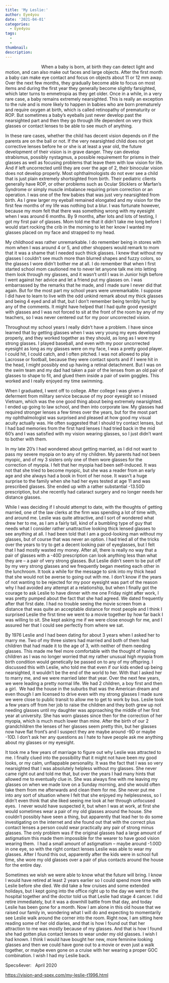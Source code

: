 ```yaml
---
title: 'My Leslie:'
author: Eye4you
date: '2021-04-01'
categories:
  - Eye4you
tags:
  - 
  - 
thumbnail: 
description: 
---
```


                            
When a baby is born, at birth they can detect light and motion, and can also make out faces and large objects. After the first month a baby can make eye contact and focus on objects about 11 or 12 mm away. Over the next few months, they gradually become able to focus on most items and during the first year they generally become slightly farsighted, which later turns to emmetropia as they get older. Once in a while, in a very rare case, a baby remains extremely nearsighted. This is really an exception to the rule and is more likely to happen in babies who are born prematurely and require oxygen at birth, which is called retinopathy of prematurity or ROP. But sometimes a baby’s eyeballs just never develop past the nearsighted part and then they go through life dependent on very thick glasses or contact lenses to be able to see much of anything.

In these rare cases, whether the child has decent vision depends on if the parents are on the ball or not. If the very nearsighted child does not get corrective lenses before he or she is at least a year old, the future development of their vision is in grave danger. They can develop strabismus, possibly nystagmus, a possible requirement for prisms in their glasses as well as focusing problems that leave them with low vision for life. And if left uncorrected until they are over the age of 2, their binocular vision does not develop properly. Most ophthalmologists do not ever see a child that is just plain extremely shortsighted from birth. Their pediatric clients generally have ROP, or other problems such as Ocular Sticklers or Marfan’s Syndrome or simply muscle imbalance requiring prism correction or an operation.
I was one of the few babies that was just very nearsighted from birth. As I grew larger my eyeball remained elongated and my vision for the first few months of my life was nothing but a blur. I was fortunate however, because my mom felt that there was something wrong with my eyesight when I was around 6 months. By 9 months, after lots and lots of testing, I got my first pair of glasses. Mom told me that it didn’t take me long before I would start rocking the crib in the morning to let her know I wanted my glasses placed on my face and strapped to my head.

My childhood was rather unremarkable. I do remember being in stores with mom when I was around 4 or 5, and other shoppers would remark to mom that it was a shame that I needed such thick glasses. I knew that without my glasses I couldn’t see much more than blurred shapes and fuzzy colors, so the glasses I wore didn’t bother me at all. I do remember that when I first started school mom cautioned me to never let anyone talk me into letting them look through my glasses, and it wasn’t until I was in Junior high before I went against her advice and let a friend put my glasses on. I was embarrassed by the remarks that he made, and I made sure I never did that again. But for the most part my school years were unremarkable. I suppose I did have to learn to live with the odd unkind remark about my thick glasses and being 4 eyed and all that, but I don’t remember being terribly hurt by any of the comments. It might have helped that I had quite good eyesight with glasses and I was not forced to sit at the front of the room by any of my teachers, so I was never centered out for my poor uncorrected vision.

Throughout my school years I really didn’t have a problem. I have since learned that by getting glasses when I was very young my eyes developed properly, and they worked together as they should, as long as I wore my strong glasses. I played baseball, and even with my poor uncorrected eyesight as long as my glasses were on my face, I was a pretty good player. I could hit, I could catch, and I often pitched. I was not allowed to play Lacrosse or football, because they were contact sports and if I were hit in the head, I might possibly end up having a retinal detachment. But I was on the swim team and my dad had taken a pair of the lenses from an old pair of glasses to shape to fit, and glued them inside a pair of swim goggles. This worked and I really enjoyed my time swimming.

When I graduated, I went off to college. After college I was given a deferment from military service because of my poor eyesight so I missed Vietnam, which was the one good thing about being extremely nearsighted. I ended up going to law school, and then into corporate law. My glasses had required stronger lenses a few times over the years, but for the most part my ophthalmologist was surprised and pleased at how good my visual acuity actually was. He often suggested that I should try contact lenses, but I had bad memories from the first hard lenses I had tried back in the mid 60’s and I was satisfied with my vision wearing glasses, so I just didn’t want to bother with them.

In my late 20’s I had wondered about getting married, as I did not want to pass my severe myopia on to any of my children. My parents had not been myopic, and of my 3 sisters only one of them wore glasses for the correction of myopia. I felt that her myopia had been self-induced. It was not that she tried to become myopic, but she was a reader from an early age and she always had a book in front of her nose. It wasn’t a huge surprise to the family when she had her eyes tested at age 11 and was prescribed glasses. She ended up with a rather substantial -13.50D prescription, but she recently had cataract surgery and no longer needs her distance glasses.

While I was deciding if I should attempt to date, with the thoughts of getting married, one of the law clerks at the firm was spending a lot of time with, and around me. Leslie was quite attractive, and I sort of wondered what drew her to me, as I am a fairly tall, kind of a bumbling type of guy that needs what I consider rather unattractive looking thick lensed glasses to see anything at all. I had been told that I am a good-looking man without my glasses, but of course that was never an option. I had tried all of the tricks over the years to try to get a decent looking pair of eyeglasses, but I felt that I had mostly wasted my money. After all, there is really no way that a pair of glasses with a -40D prescription can look anything less than what they are – a pair of very strong glasses. But Leslie didn’t seem to be put off by my very strong glasses and we frequently began meeting each other in the lunchroom. It took a while for the message to sink into my thick head that she would not be averse to going out with me. I don’t know if the years of not wanting to be rejected for my poor eyesight was part of the reason why I had avoided any attempt at a relationship, but when I finally got the courage to ask Leslie to have dinner with me one Friday night after work, I was pretty pumped about the fact that she had agreed. We dated frequently after that first date. I had no trouble seeing the movie screen from a distance that was quite an acceptable distance for most people and I think I surprised Leslie the first time we went to a movie together by how far back I was willing to sit. She kept asking me if we were close enough for me, and I assured her that I could see perfectly from where we sat.

By 1976 Leslie and I had been dating for about 3 years when I asked her to marry me. Two of my three sisters had married and both of them had children that had made it to the age of 3, with neither of them needing glasses. This made me feel more comfortable with the thought of having children as I was no longer worried that my rather unusual high myopia from birth condition would genetically be passed on to any of my offspring. I discussed this with Leslie, who told me that even if our kids ended up being nearsighted, it wouldn’t be the end of the world to her. With that I asked her to marry me, and we were married later that year.
Over the next few years, we were leading a pretty normal life. We had 2 children, a boy first and then a girl.  We had the house in the suburbs that was the American dream and even though I am licensed to drive even with my strong glasses I made sure we were close to public transit to allow me to get to work by bus. Leslie took a few years off from her job to raise the children and they both grew up not needing glasses until my daughter was approaching the middle of her first year at university. She has worn glasses since then for the correction of her myopia, which is much much lower than mine. After the birth of our 2 grandchildren the lenses of her glasses seem pretty thin, but her glasses now have flat front’s and I suspect they are maybe around -9D or maybe -10D. I don’t ask her any questions as I hate to have people ask me anything about my glasses or my eyesight.

It took me a few years of marriage to figure out why Leslie was attracted to me. I finally clued into the possibility that it might not have been my good looks, or my calm, unflappable personality. It was the fact that I was so very nearsighted that I was absolutely helpless without my glasses. She never came right out and told me that, but over the years I had many hints that allowed me to eventually clue in. She was always fine with me leaving my glasses on when we made love on a Sunday morning, and she would often take them from me afterwards and clean them for me. She never put me into any sort of situation where I felt that she enjoyed my helplessness, so I didn’t even think that she liked seeing me look at her through unfocused eyes.  I never would have suspected it, but when I was at work, at first she would sometimes wear a pair of my old glasses around the house. She couldn’t possibly have seen a thing, but apparently that lead her to do some investigating on the internet and she found out that with the correct plus contact lenses a person could wear practically any pair of strong minus glasses. The only problem was if the original glasses had a large amount of astigmatism this made them impossible for the wearer to have good vision wearing them.  I had a small amount of astigmatism – maybe around -1.00D in one eye, so with the right contact lenses Leslie was able to wear my glasses. After I found this out, apparently after the kids were in school full time, she wore my old glasses over a pair of plus contacts around the house for the entire day.

Sometimes we wish we were able to know what the future will bring. I know I would have retired at least 2 years earlier so I could spend more time with Leslie before she died. We did take a few cruises and some extended holidays, but I kept going into the office right up to the day we went to the hospital together and the doctor told us that Leslie had stage 4 cancer. I did retire immediately, but it was a downhill battle from that day, and today Leslie has been gone for a month. Now I am alone in this old house that we raised our family in, wondering what I will do and expecting to momentarily see Leslie walk around the corner into the room. Right now, I am sitting here reading some of her old diaries, and that is how I found out that her attraction to me was mostly because of my glasses. And that is how I found she had gotten plus contact lenses to wear under my old glasses. I wish I had known. I think I would have bought her new, more feminine looking glasses and then we could have gone out to a movie or even just a walk together, or maybe even gone on a cruise with her wearing a proper GOC combination.
I wish I had my Leslie back.

Specs4ever:  
April 2020

https://vision-and-spex.com/my-leslie-t1996.html
